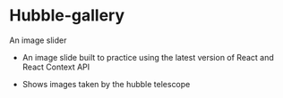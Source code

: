 # Hubble-gallery

An image slider

- An image slide built to practice using the latest version of React and React Context API

- Shows images taken by the hubble telescope
